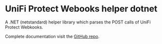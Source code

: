 UniFi Protect Webooks helper dotnet
===================================

A .NET (netstandard) helper library which parses the POST calls of UniFi Protect Webkooks.

Complete documentation visit the [GitHub repo](https://github.com/christophbrunner/unifi-protect-webhook-dotnet).